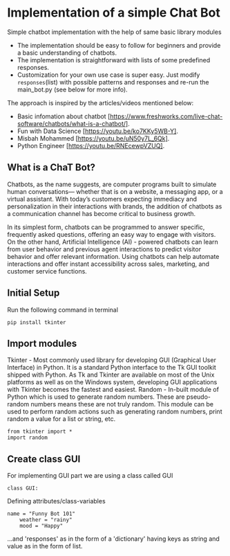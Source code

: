# Implementation of a simple Chat Bot
Simple chatbot implementation with the help of same basic library modules

- The implementation should be easy to follow for beginners and provide a basic understanding of chatbots.
- The implementation is straightforward with lists of some predefined responses.
- Customization for your own use case is super easy. Just modify `responses`(list) with possible patterns and responses and re-run the main_bot.py (see below for more info).

The approach is inspired by the articles/videos mentioned below:
- Basic infomation about chatbot [https://www.freshworks.com/live-chat-software/chatbots/what-is-a-chatbot/].
- Fun with Data Science [https://youtu.be/ko7KKy5WB-Y].
- Misbah Mohammed [https://youtu.be/uN50y7L_6Qk].
- Python Engineer [https://youtu.be/RNEcewpVZUQ].

## What is a ChaT Bot?
<p>
Chatbots, as the name suggests, are computer programs built to simulate human conversations— whether that is on a website, a messaging app, or a virtual assistant. With today’s customers expecting immediacy and personalization in their interactions with brands, the addition of chatbots as a communication channel has become critical to business growth.
</p>
<p>
In its simplest form, chatbots can be programmed to answer specific, frequently asked questions, offering an easy way to engage with visitors. On the other hand, Artificial Intelligence (AI) - powered chatbots can learn from user behavior and previous agent interactions to predict visitor behavior and offer relevant information. Using chatbots can help automate interactions and offer instant accessibility across sales, marketing, and customer service functions.</p>

## Initial Setup
Run the following command in terminal
```console
pip install tkinter
```
## Import modules
Tkinter - Most commonly used library for developing GUI (Graphical User Interface) in Python. It is a standard Python interface to the Tk GUI toolkit shipped with Python. As Tk and Tkinter are available on most of the Unix platforms as well as on the Windows system, developing GUI applications with Tkinter becomes the fastest and easiest.
Random -  In-built module of Python which is used to generate random numbers. These are pseudo-random numbers means these are not truly random. This module can be used to perform random actions such as generating random numbers, print random a value for a list or string, etc.
```console
from tkinter import *
import random
```
## Create class GUI 
For implementing GUI part we are using a class called GUI
```console
class GUI:
```
Defining attributes/class-variables
```console
name = "Funny Bot 101"
    weather = "rainy"
    mood = "Happy"
```
...and 'responses' as in the form of a 'dictionary' having keys as string and value as in the form of list.

